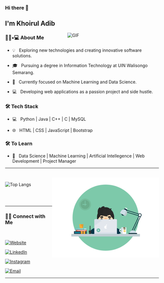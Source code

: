 ### Hi there 👋<h2> I'm Khoirul Adib</h2>
<img align="right" alt="GIF" src="https://media.tenor.com/OTzJy4d4xGMAAAAM/computer-stick-man.gif" width="300"/>

<h3> 👨🏻•💻 About Me </h3>



- 💡 &nbsp; Exploring new technologies and creating innovative software solutions.
  
- 🎓 &nbsp; Pursuing a degree in Information Technology at UIN Walisongo Semarang.
  
- 🌱 &nbsp; Currently focused on Machine Learning and Data Science.
  
- 💻 &nbsp; Developing web applications as a passion project and side hustle.


<h3>🛠 Tech Stack</h3>



- 💻 &nbsp; Python | Java | C++ | C | MySQL

- 🌐 &nbsp; HTML | CSS | JavaScript | Bootstrap 

<!--

- 🛢 &nbsp; MySQL | MongoDB

- 🔧 &nbsp; Git | Markdown | 

- 🖥 &nbsp; Corel Draw | Photoshop | Canva

-->



<h3>🛠 To Learn</h3>

- 🔧 &nbsp; Data Science | Machine Learning | Artificial Intellegence | Web Development | Project Manager

<hr>




<br/>

<img src="https://github.com/nirala69/nirala69/blob/master/70804f7e25b11f29db904f2fa7b4cd9d.gif" width="350" align='right'>
  
![Top Langs](https://github-readme-stats.vercel.app/api/top-langs/?username=shivam0110&show_icons=true)



<br><br>



<hr>



<h3> 🤝🏻 Connect with Me </h3>

<br>



<p align="center">

<a href="https://khoiruladib.my.id/"><img alt="Website" src="https://img.shields.io/badge/Website-khoiruladib.my.id-black?style=flat-square&logo=google-chrome"></a>

<a href="https://www.linkedin.com/in/khoirul-adib-51b5591b9/?originalSubdomain=id"><img alt="LinkedIn" src="https://img.shields.io/badge/LinkedIn-khoiruladib-blue?style=flat-square&logo=linkedin"></a>

<a href="https://www.instagram.com/khoiruladib27/"><img alt="Instagram" src="https://img.shields.io/badge/Instagram-khoiruladib27-black?style=flat-square&logo=instagram"></a>

<a href="mailto:khoiruladib100@gmail.com"><img alt="Email" src="https://img.shields.io/badge/khoiruladib100@gmail.com-blue?style=flat-square&logo=gmail"></a>

</p>






<hr>
